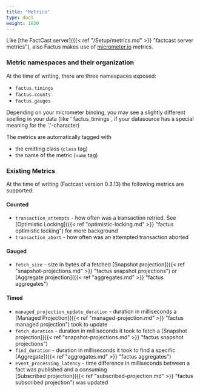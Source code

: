 ```yaml
---
title: "Metrics"
type: docs
weight: 1020
---
```


Like [the FactCast server]({{< ref "/Setup/metrics.md" >}} "factcast server metrics"), also Factus makes use
of [micrometer.io](https://micrometer.io/) metrics.

### Metric namespaces and their organization

At the time of writing, there are three namespaces exposed:

- `factus.timings`
- `factus.counts`
- `factus.gauges`

Depending on your micrometer binding, you may see a slightly different spelling in your data (like '
factus_timings`, if your datasource has a special meaning for the '.'-character)

The metrics are automatically tagged with

- the emitting class (`class` tag)
- the name of the metric (`name` tag)

### Existing Metrics

At the time of writing (Factcast version 0.3.13) the following metrics are supported:

#### Counted

- `transaction_attempts` - how often was a transaction retried. See [Optimistic Locking]({{< ref "optimistic-locking.md" >}}
  "factus optimistic locking") for more background
- `transaction_abort` - how often was an attempted transaction aborted

#### Gauged

- `fetch_size` - size in bytes of a fetched [Snapshot projection]({{< ref "snapshot-projections.md" >}}
  "factus snapshot projections") or [Aggregate projection]({{< ref "aggregates.md" >}}
  "factus aggregates")

#### Timed

- `managed_projection_update_duration` - duration in milliseconds a [Managed Projection]({{< ref "managed-projection.md" >}}
  "factus managed projection") took to update
- `fetch_duration` - duration in milliseconds it took to fetch a [Snapshot projection]({{< ref "snapshot-projections.md" >}}
  "factus snapshot projections")
- `find_duration` - duration in milliseconds it took to find a specific [Aggregate]({{< ref "aggregates.md" >}}
  "factus aggregates")
- `event_processing_latency` - time difference in milliseconds between a fact was published and a consuming  
  [Subscribed projection]({{< ref "subscribed-projection.md" >}} "factus subscribed projection") was updated
